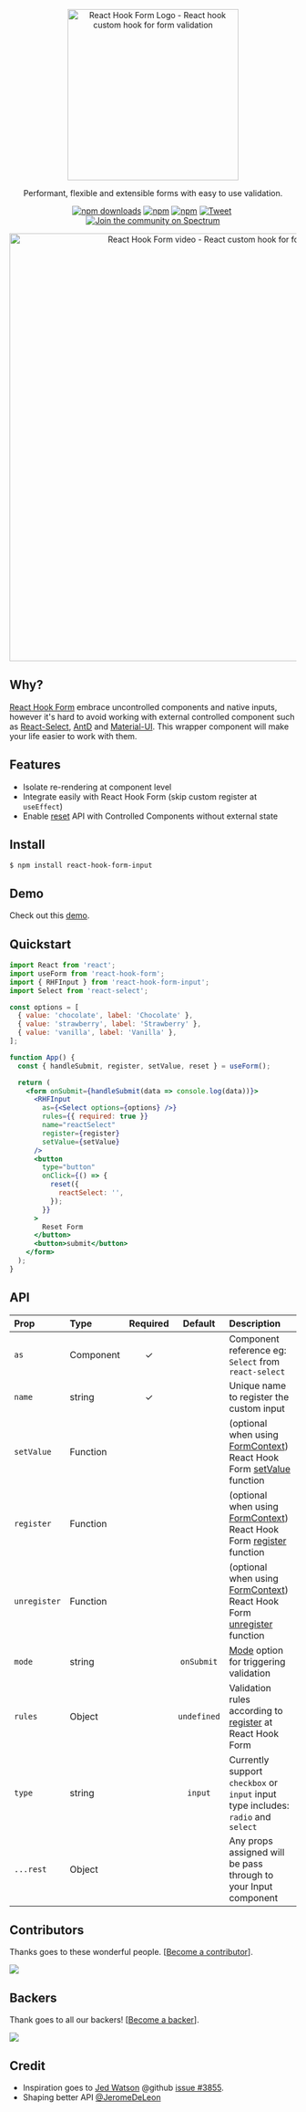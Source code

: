 <div align="center">
    <p align="center">
        <a href="https://react-hook-form.com" title="React Hook Form - Simple React forms validation">
            <img src="https://raw.githubusercontent.com/bluebill1049/react-hook-form/master/website/logo.png" alt="React Hook Form Logo - React hook custom hook for form validation" width="300px" />
        </a>
    </p>
</div>

<p align="center">Performant, flexible and extensible forms with easy to use validation.</p>

<div align="center">

[![npm downloads](https://img.shields.io/npm/dm/react-hook-form-input.svg?style=flat-square)](https://www.npmjs.com/package/react-hook-form)
[![npm](https://img.shields.io/npm/dt/react-hook-form-input.svg?style=flat-square)](https://www.npmjs.com/package/react-hook-form)
[![npm](https://badgen.net/bundlephobia/minzip/react-hook-form-input)](https://badgen.net/bundlephobia/minzip/react-hook-form)
[![Tweet](https://img.shields.io/twitter/url/http/shields.io.svg?style=social)](https://twitter.com/intent/tweet?text=React+hooks+for+form+validation+without+the+hassle&url=https://github.com/bluebill1049/react-hook-form)&nbsp;[![Join the community on Spectrum](https://withspectrum.github.io/badge/badge.svg)](https://spectrum.chat/react-hook-form)

</div>

<div align="center">
    <p align="center">
        <a href="https://react-hook-form.com" title="React Hook Form Input - Simple React forms validation">
            <img src="https://raw.githubusercontent.com/react-hook-form/react-hook-form-input/master/src/example.gif" alt="React Hook Form video - React custom hook for form validation" width="750px" />
        </a>
    </p>
</div>

## Why?

<a href="https://github.com/react-hook-form/react-hook-form">React Hook Form</a> embrace uncontrolled components and native inputs, however it's hard to avoid working with external controlled component such as <a href="https://github.com/JedWatson/react-select">React-Select</a>, <a href="https://github.com/ant-design/ant-design">AntD</a> and <a href="https://material-ui.com/">Material-UI</a>. This wrapper component will make your life easier to work with them.

## Features

- Isolate re-rendering at component level
- Integrate easily with React Hook Form (skip custom register at `useEffect`)
- Enable <a href="https://react-hook-form.com/api#reset">reset</a> API with Controlled Components without external state

## Install

    $ npm install react-hook-form-input

## Demo

Check out this <a href="https://codesandbox.io/s/react-hook-form-hookforminput-rzu9s">demo</a>.

## Quickstart

```jsx
import React from 'react';
import useForm from 'react-hook-form';
import { RHFInput } from 'react-hook-form-input';
import Select from 'react-select';

const options = [
  { value: 'chocolate', label: 'Chocolate' },
  { value: 'strawberry', label: 'Strawberry' },
  { value: 'vanilla', label: 'Vanilla' },
];

function App() {
  const { handleSubmit, register, setValue, reset } = useForm();

  return (
    <form onSubmit={handleSubmit(data => console.log(data))}>
      <RHFInput
        as={<Select options={options} />}
        rules={{ required: true }}
        name="reactSelect"
        register={register}
        setValue={setValue}
      />
      <button
        type="button"
        onClick={() => {
          reset({
            reactSelect: '',
          });
        }}
      >
        Reset Form
      </button>
      <button>submit</button>
    </form>
  );
}
```

## API

| Prop         | Type      | Required |   Default   | Description                                                                                                                                                                              |
| :----------- | :-------- | :------: | :---------: | :--------------------------------------------------------------------------------------------------------------------------------------------------------------------------------------- |
| `as`         | Component |    ✓     |             | Component reference eg: `Select` from `react-select`                                                                                                                                     |
| `name`       | string    |    ✓     |             | Unique name to register the custom input                                                                                                                                                 |
| `setValue`   | Function  |          |             | (optional when using <a href="https://react-hook-form.com/api#FormContext">FormContext</a>) React Hook Form <a href="https://react-hook-form.com/api#setValue">setValue</a> function     |
| `register`   | Function  |          |             | (optional when using <a href="https://react-hook-form.com/api#FormContext">FormContext</a>) React Hook Form <a href="https://react-hook-form.com/api#register">register</a> function     |
| `unregister` | Function  |          |             | (optional when using <a href="https://react-hook-form.com/api#FormContext">FormContext</a>) React Hook Form <a href="https://react-hook-form.com/api#unregister">unregister</a> function |
| `mode`       | string    |          | `onSubmit`  | <a href="https://react-hook-form.com/api#useForm">Mode</a> option for triggering validation                                                                                              |
| `rules`      | Object    |          | `undefined` | Validation rules according to <a href="https://react-hook-form.com/api#register">register</a> at React Hook Form                                                                         |
| `type`       | string    |          |   `input`   | Currently support `checkbox` or `input` input type includes: `radio` and `select`                                                                                                        |
| `...rest`    | Object    |          |             | Any props assigned will be pass through to your Input component                                                                                                                          |

## Contributors

Thanks goes to these wonderful people. [[Become a contributor](CONTRIBUTING.md)].

<a href="https://github.com/react-hook-form/react-hook-form/graphs/contributors">
    <img src="https://opencollective.com/react-hook-form/contributors.svg?width=950" />
</a>

## Backers

Thank goes to all our backers! [[Become a backer](https://opencollective.com/react-hook-form#backer)].

<a href="https://opencollective.com/react-hook-form#backers">
    <img src="https://opencollective.com/react-hook-form/backers.svg?width=950" />
</a>

## Credit

- Inspiration goes to <a href="https://github.com/JedWatson">Jed Watson</a> @github <a href="https://github.com/JedWatson/react-select/issues/3855">issue #3855</a>.
- Shaping better API <a href="https://github.com/JeromeDeLeon">@JeromeDeLeon</a>
